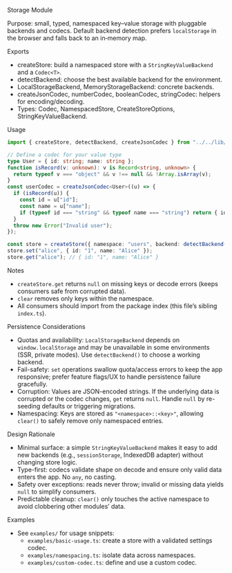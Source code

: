 Storage Module

Purpose: small, typed, namespaced key–value storage with pluggable backends and codecs. Default backend detection prefers `localStorage` in the browser and falls back to an in‑memory map.

Exports

- createStore: build a namespaced store with a `StringKeyValueBackend` and a `Codec<T>`.
- detectBackend: choose the best available backend for the environment.
- LocalStorageBackend, MemoryStorageBackend: concrete backends.
- createJsonCodec, numberCodec, booleanCodec, stringCodec: helpers for encoding/decoding.
- Types: Codec<T>, NamespacedStore<T>, CreateStoreOptions<T>, StringKeyValueBackend.

Usage

```ts
import { createStore, detectBackend, createJsonCodec } from "../../lib/storage";

// Define a codec for your value type
type User = { id: string; name: string };
function isRecord(v: unknown): v is Record<string, unknown> {
  return typeof v === "object" && v !== null && !Array.isArray(v);
}
const userCodec = createJsonCodec<User>((u) => {
  if (isRecord(u)) {
    const id = u["id"];
    const name = u["name"];
    if (typeof id === "string" && typeof name === "string") return { id, name };
  }
  throw new Error("Invalid user");
});

const store = createStore({ namespace: "users", backend: detectBackend(), codec: userCodec });
store.set("alice", { id: "1", name: "Alice" });
store.get("alice"); // { id: "1", name: "Alice" }
```

Notes

- `createStore.get` returns `null` on missing keys or decode errors (keeps consumers safe from corrupted data).
- `clear` removes only keys within the namespace.
- All consumers should import from the package index (this file’s sibling `index.ts`).

Persistence Considerations

- Quotas and availability: `LocalStorageBackend` depends on `window.localStorage` and may be unavailable in some environments (SSR, private modes). Use `detectBackend()` to choose a working backend.
- Fail-safety: `set` operations swallow quota/access errors to keep the app responsive; prefer feature flags/UX to handle persistence failure gracefully.
- Corruption: Values are JSON-encoded strings. If the underlying data is corrupted or the codec changes, `get` returns `null`. Handle `null` by re-seeding defaults or triggering migrations.
- Namespacing: Keys are stored as `"<namespace>::<key>"`, allowing `clear()` to safely remove only namespaced entries.

Design Rationale

- Minimal surface: a simple `StringKeyValueBackend` makes it easy to add new backends (e.g., `sessionStorage`, IndexedDB adapter) without changing store logic.
- Type-first: codecs validate shape on decode and ensure only valid data enters the app. No `any`, no casting.
- Safety over exceptions: reads never throw; invalid or missing data yields `null` to simplify consumers.
- Predictable cleanup: `clear()` only touches the active namespace to avoid clobbering other modules’ data.

Examples

- See `examples/` for usage snippets:
  - `examples/basic-usage.ts`: create a store with a validated settings codec.
  - `examples/namespacing.ts`: isolate data across namespaces.
  - `examples/custom-codec.ts`: define and use a custom codec.
